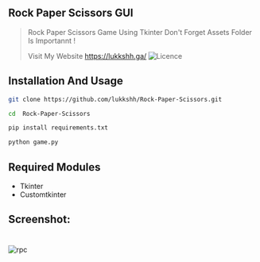 
## Rock Paper Scissors GUI

> Rock Paper Scissors Game Using Tkinter
> Don't Forget Assets Folder Is Importannt ! 
>
> Visit My Website https://lukkshh.ga/
> ![Licence](https://img.shields.io/github/license/lukkshh/Rock-Paper-Scissors)

## Installation And Usage

```sh
git clone https://github.com/lukkshh/Rock-Paper-Scissors.git
```
```sh
cd  Rock-Paper-Scissors
```
```sh
pip install requirements.txt 
```
```sh
python game.py 
```
## Required Modules
- Tkinter
- Customtkinter 
## Screenshot:
#
![rpc](https://user-images.githubusercontent.com/97388997/205346691-97314abe-a56f-4759-a4fc-38bb18b90011.png)


